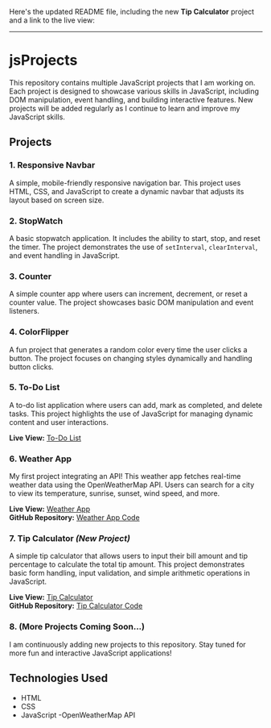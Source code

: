 Here's the updated README file, including the new **Tip Calculator** project and a link to the live view:

---

# jsProjects

This repository contains multiple JavaScript projects that I am working on. Each project is designed to showcase various skills in JavaScript, including DOM manipulation, event handling, and building interactive features. New projects will be added regularly as I continue to learn and improve my JavaScript skills.

## Projects

### 1. **Responsive Navbar**
   A simple, mobile-friendly responsive navigation bar. This project uses HTML, CSS, and JavaScript to create a dynamic navbar that adjusts its layout based on screen size.

### 2. **StopWatch**
   A basic stopwatch application. It includes the ability to start, stop, and reset the timer. The project demonstrates the use of `setInterval`, `clearInterval`, and event handling in JavaScript.

### 3. **Counter**
   A simple counter app where users can increment, decrement, or reset a counter value. The project showcases basic DOM manipulation and event listeners.

### 4. **ColorFlipper**
   A fun project that generates a random color every time the user clicks a button. The project focuses on changing styles dynamically and handling button clicks.

### 5. **To-Do List**
   A to-do list application where users can add, mark as completed, and delete tasks. This project highlights the use of JavaScript for managing dynamic content and user interactions.

   **Live View:** [To-Do List](https://todolist-sand-six.vercel.app/)

### 6. **Weather App**
   My first project integrating an API! This weather app fetches real-time weather data using the OpenWeatherMap API. Users can search for a city to view its temperature, sunrise, sunset, wind speed, and more.

   **Live View:** [Weather App](https://tinyurl.com/mry8mmzn)  
   **GitHub Repository:** [Weather App Code](https://github.com/sk-adi/jsProjects)

### 7. **Tip Calculator** *(New Project)*
   A simple tip calculator that allows users to input their bill amount and tip percentage to calculate the total tip amount. This project demonstrates basic form handling, input validation, and simple arithmetic operations in JavaScript.

   **Live View:** [Tip Calculator](https://tipcalculator-seven-mu.vercel.app/)  
   **GitHub Repository:** [Tip Calculator Code](https://github.com/sk-adi/jsProjects)

### 8. **(More Projects Coming Soon...)**
   I am continuously adding new projects to this repository. Stay tuned for more fun and interactive JavaScript applications!

## Technologies Used

- HTML
- CSS
- JavaScript
-OpenWeatherMap API
